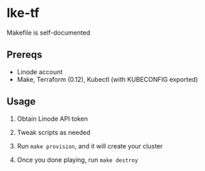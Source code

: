 # lke-tf

Makefile is self-documented

## Prereqs

- Linode account
- Make, Terraform (0.12), Kubectl (with KUBECONFIG exported)

## Usage

1. Obtain Linode API token

2. Tweak scripts as needed

3. Run `make provision`, and it will create your cluster

4. Once you done playing, run `make destroy`